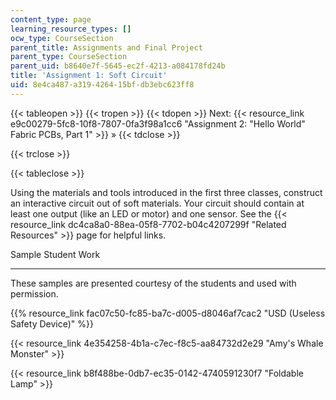 ```yaml
---
content_type: page
learning_resource_types: []
ocw_type: CourseSection
parent_title: Assignments and Final Project
parent_type: CourseSection
parent_uid: b8640e7f-5645-ec2f-4213-a084178fd24b
title: 'Assignment 1: Soft Circuit'
uid: 8e4ca487-a319-4264-15bf-db3ebc623ff8
---
```


{{< tableopen >}}
{{< tropen >}}
{{< tdopen >}}
Next: {{< resource_link e9c00279-5fc8-10f8-7807-0fa3f98a1cc6 "Assignment 2: \"Hello World\" Fabric PCBs, Part 1" >}} »
{{< tdclose >}}

{{< trclose >}}

{{< tableclose >}}

Using the materials and tools introduced in the first three classes, construct an interactive circuit out of soft materials. Your circuit should contain at least one output (like an LED or motor) and one sensor. See the {{< resource_link dc4ca8a0-88ea-05f8-7702-b04c4207299f "Related Resources" >}} page for helpful links.

Sample Student Work  

----------------------

These samples are presented courtesy of the students and used with permission.

{{% resource_link fac07c50-fc85-ba7c-d005-d8046af7cac2 "USD (Useless Safety Device)" %}}

{{< resource_link 4e354258-4b1a-c7ec-f8c5-aa84732d2e29 "Amy's Whale Monster" >}}

{{< resource_link b8f488be-0db7-ec35-0142-4740591230f7 "Foldable Lamp" >}}